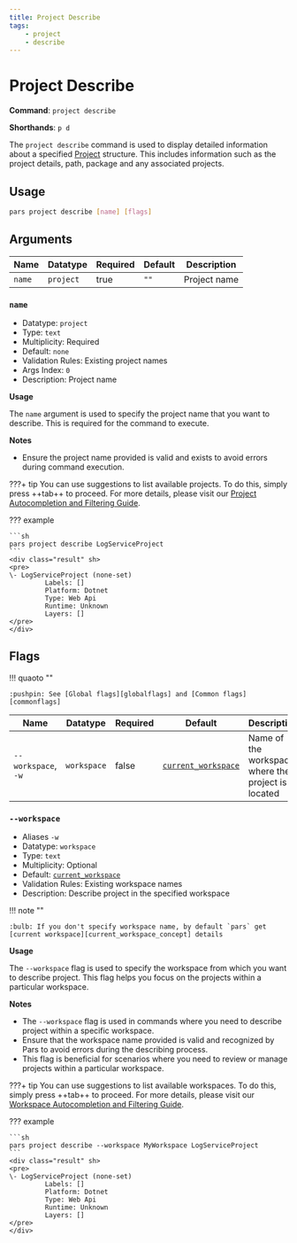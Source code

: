 ```yaml
---
title: Project Describe
tags:
    - project
    - describe
---
```


# Project Describe

**Command**: `project describe`

**Shorthands**: `p d`


The `project describe` command is used to display detailed information about a specified [Project][project_concept] structure. This includes information such as the project details, path, package and any associated projects.


## Usage
``` {.sh linenums="0" .no-copy}
pars project describe [name] [flags]
```
    


## Arguments

| Name    | Datatype    | Required | Default | Description |
|---------|-------------|-----------|----------------|-------------|
| `name`  | `project`     | true      | `""`           | Project name |





### `name`
* Datatype: `project`
* Type: `text`
* Multiplicity: Required
* Default: `none`
* Validation Rules: Existing project names
* Args Index: `0`
* Description: Project name


**Usage**

The `name` argument is used to specify the project name that you want to describe. This is required for the command to execute.

**Notes**

* Ensure the project name provided is valid and exists to avoid errors during command execution.

???+ tip
    You can use suggestions to list available projects. To do this, simply press ++tab++ to proceed. For more details, please visit our [Project Autocompletion and Filtering Guide](../../advanced-usage/autocompletion-and-filtering/projects.md).




??? example


    ```sh
    pars project describe LogServiceProject
    ```
    <div class="result" sh>
    <pre>
    \- LogServiceProject (none-set)
             Labels: []
             Platform: Dotnet
             Type: Web Api
             Runtime: Unknown
             Layers: []
    </pre>
    </div>


## Flags


!!! quaoto ""

    :pushpin: See [Global flags][globalflags] and [Common flags][commonflags]



| Name          | Datatype    | Required  | Default             | Description |
|---------------|-------------|-----------|---------------------|-------------|
| `--workspace`, `-w` | `workspace` | false      | [`current_workspace`][current_workspace_concept]           | Name of the workspace where the project is located


### `--workspace`
* Aliases `-w`
* Datatype: `workspace`
* Type: `text`
* Multiplicity: Optional
* Default: [`current_workspace`][current_workspace_concept]
* Validation Rules: Existing workspace names
* Description: Describe project in the specified workspace



!!! note ""

    :bulb: If you don't specify workspace name, by default `pars` get [current workspace][current_workspace_concept] details


**Usage**

The `--workspace` flag is used to specify the workspace from which you want to describe project. This flag helps you focus on the projects within a particular workspace.





**Notes**

* The `--workspace` flag is used in commands where you need to describe project within a specific workspace.
* Ensure that the workspace name provided is valid and recognized by Pars to avoid errors during the describing process.
* This flag is beneficial for scenarios where you need to review or manage projects within a particular workspace.





???+ tip
    You can use suggestions to list available workspaces. To do this, simply press ++tab++ to proceed. For more details, please visit our [Workspace Autocompletion and Filtering Guide](../../advanced-usage/autocompletion-and-filtering/workspaces.md).


??? example

    ```sh
    pars project describe --workspace MyWorkspace LogServiceProject
    ```
    <div class="result" sh>
    <pre>
    \- LogServiceProject (none-set)
             Labels: []
             Platform: Dotnet
             Type: Web Api
             Runtime: Unknown
             Layers: []
    </pre>
    </div>



<!-- Additional links -->
[project_concept]: ../../../getting-started/concept/project.md
[current_workspace_concept]: ../../../getting-started/concept/workspace.md#current-workspace
[globalflags]: ../index.md#global-flags
[commonflags]: ../index.md#common-flags